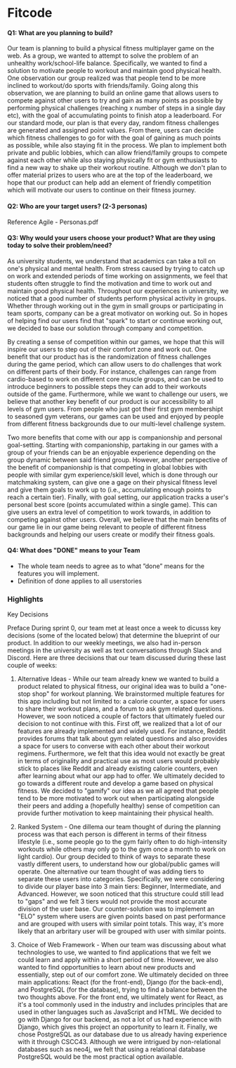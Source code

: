# Fitcode

#### Q1: What are you planning to build?

Our team is planning to build a physical fitness multiplayer game on the web.  As a group, we wanted to attempt to solve the problem of an unhealthy work/school-life balance.  Specifically, we wanted to find a solution to motivate people to workout and maintain good physical health.  One observation our group realized was that people tend to be more inclined to workout/do sports with friends/family.  Going along this observation, we are planning to build an online game that allows users to compete against other users to try and gain as many points as possible by performing physical challenges (reaching x number of steps in a single day etc), with the goal of accumulating points to finish atop a leaderboard.  For our standard mode, our plan is that every day, random fitness challenges are generated and assigned point values.  From there, users can decide which fitness challenges to go for with the goal of gaining as much points as possible, while also staying fit in the process.  We plan to implement both private and public lobbies, which can allow friend/family groups to compete against each other while also staying physically fit or gym enthusiasts to find a new way to shake up their workout routine.  Although we don't plan to offer material prizes to users who are at the top of the leaderboard, we hope that our product can help add an element of friendly competition which will motivate our users to continue on their fitness journey.

#### Q2: Who are your target users? (2-3 personas)

Reference Agile - Personas.pdf 


#### Q3: Why would your users choose your product? What are they using today to solve their problem/need?

As university students, we understand that academics can take a toll on one's physical and mental health.  From stress caused by trying to catch up on work and extended periods of time working on assignments, we feel that students often struggle to find the motivation and time to work out and maintain good physical health.  Throughout our experiences in university, we noticed that a good number of students perform physical activity in groups.  Whether through working out in the gym in small groups or participating in team sports, company can be a great motivator on working out.  So in hopes of helping find our users find that "spark" to start or continue working out, we decided to base our solution through company and competition.  

By creating a sense of competition within our games, we hope that this will inspire our users to step out of their comfort zone and work out.  One benefit that our product has is the randomization of fitness challenges during the game period, which can allow users to do challenges that work on different parts of their body.  For instance, challenges can range from cardio-based to work on different core muscle groups, and can be used to introduce beginners to possible steps they can add to their workouts outside of the game.  Furthermore, while we want to challenge our users, we believe that another key benefit of our product is our accessibility to all levels of gym users.  From people who just got their first gym membershipt to seasoned gym veterans, our games can be used and enjoyed by people from different fitness backgrounds due to our multi-level challenge system.

Two more benefits that come with our app is companionship and personal goal-setting.  Starting with companionship, partaking in our games with a group of your friends can be an enjoyable experience depending on the group dynamic between said friend group.  However, another perspective of the benefit of companionship is that competing in global lobbies with people with similar gym experience/skill level, which is done through our matchmaking system, can give one a gage on their physical fitness level and give them goals to work up to (i.e., accumulating enough points to reach a certain tier).  Finally, with goal setting, our application tracks a user's personal best score (points accumulated within a single game).  This can give users an extra level of competition to work towards, in addition to competing against other users.  Overall, we believe that the main benefits of our game lie in our game being relevant to people of different fitness backgrounds and helping our users create or modify their fitness goals.

#### Q4: What does "DONE" means to your Team 
 * The whole team needs to agree as to what ”done” means for the features you will
   implement.
 * Definition of done applies to all userstories

### Highlights

Key Decisions

Preface
During sprint 0, our team met at least once a week to dicusss key decisions (some of the located below) that determine the blueprint of our product.  In addition to our weekly meetings, we also had in-person meetings in the university as well as text conversations through Slack and Discord.  Here are three decisions that our team discussed during these last couple of weeks:

1) Alternative Ideas - While our team already knew we wanted to build a product related to physical fitness, our original idea was to build a "one-stop shop" for workout planning.  We brainstormed multiple features for this app including but not limited to: a calorie counter, a space for users to share their workout plans, and a forum to ask gym related questions.  However, we soon noticed a couple of factors that ultimately fueled our decision to not continue with this.  First off, we realized that a lot of our features are already implemented and widely used.  For instance, Reddit provides forums that talk about gym related questions and also provides a space for users to converse with each other about their workout regimens.  Furthermore, we felt that this idea would not exactly be great in terms of originality and practical use as most users would probably stick to places like Reddit and already existing calorie counters, even after learning about what our app had to offer.  We ultimately decided to go towards a different route and develop a game based on physical fitness.  We decided to "gamify" our idea as we all agreed that people tend to be more motivated to work out when participating alongside their peers and adding a (hopefully healthy) sense of competition can provide further motivation to keep maintaining their physical health.

2) Ranked System - One dillema our team thought of during the planning process was that each person is different in terms of their fitness lifestyle (i.e., some people go to the gym fairly often to do high-intensity workouts while others may only go to the gym once a month to work on light cardio).  Our group decided to think of ways to separate these vastly different users, to understand how our global/public games will operate.  One alternative our team thought of was adding tiers to separate these users into categories.  Specifically, we were considering to divide our player base into 3 main tiers: Beginner, Intermediate, and Advanced.  However, we soon noticed that this structure could still lead to "gaps" and we felt 3 tiers would not provide the most accurate division of the user base.  Our counter-solution was to implement an "ELO" system where users are given points based on past performance and are grouped with users with similar point totals.  This way, it's more likely that an arbritary user will be grouped with user with similar points.

3) Choice of Web Framework - When our team was discussing about what technologies to use, we wanted to find applications that we felt we could learn and apply within a short period of time.  However, we also wanted to find opportunities to learn about new products and essentially, step out of our comfort zone.  We ultimately decided on three main applications: React (for the front-end), Django (for the back-end), and PostgreSQL (for the database), trying to find a balance between the two thoughts above.  For the front end, we ultimately went for React, as it's a tool commonly used in the industry and includes principles that are used in other languages such as JavaScript and HTML.  We decided to go with Django for our backend, as not a lot of us had experience with Django, which gives this project an opportunity to learn it.  Finally, we chose PostgreSQL as our database due to us already having experience with it through CSCC43.  Although we were intrigued by non-relational databases such as neo4j, we felt that using a relational database PostgreSQL would be the most practical option available.
 
 
  

